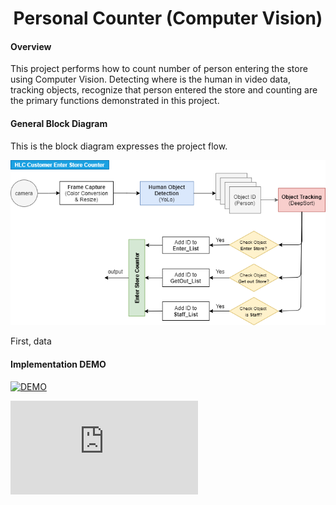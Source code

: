 <h1 align="center">
  Personal Counter (Computer Vision)
</h1>


#### Overview

This project performs how to count number of person entering the store using Computer Vision. Detecting where is the human in video data, tracking objects, recognize that person entered the store and counting are the primary functions demonstrated in this project.

#### General Block Diagram

This is the block diagram expresses the project flow.

<img src="https://github.com/carfirst125/portfolio/blob/main/cv_person_counter/image/cv_person_counter_BlockDiagram.png?raw=true"/>

First, data

#### Implementation DEMO



[![DEMO](https://img.youtube.com/vi/oYkED5rL1X8/mqdefault.jpg)](https://youtu.be/oYkED5rL1X8)





<iframe
    src="https://youtu.be/oYkED5rL1X8"
    frameborder="0"
    allow="autoplay; encrypted-media"
>
</iframe>
